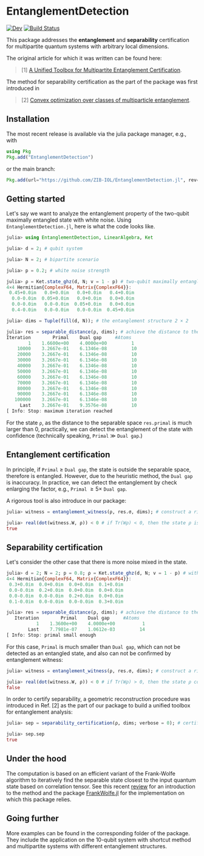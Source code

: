 # EntanglementDetection

[![Dev](https://img.shields.io/badge/docs-dev-blue.svg)](https://zib-iol.github.io/EntanglementDetection.jl/dev/)
[![Build Status](https://github.com/ZIB-IOL/EntanglementDetection.jl/actions/workflows/CI.yml/badge.svg?branch=main)](https://github.com/ZIB-IOL/EntanglementDetection.jl/actions/workflows/ci.yml)

This package addresses the **entanglement** and **separability** certification for multipartite quantum systems with arbitrary local dimensions.

The original article for which it was written can be found here:

> [1] [A Unified Toolbox for Multipartite Entanglement Certification](https://arxiv.org/abs/2507.17435).

The method for separability certification as the part of the package was first introduced in

> [2] [Convex optimization over classes of multiparticle entanglement](https://arxiv.org/abs/1707.02958).

## Installation

The most recent release is available via the julia package manager, e.g., with

```julia
using Pkg
Pkg.add("EntanglementDetection")
```

or the main branch:

```julia
Pkg.add(url="https://github.com/ZIB-IOL/EntanglementDetection.jl", rev="main")
```

## Getting started

Let's say we want to analyze the entanglement property of the two-qubit maximally entangled state with white noise.
Using `EntanglementDetection.jl`, here is what the code looks like.

```julia
julia> using EntanglementDetection, LinearAlgebra, Ket

julia> d = 2; # qubit system

julia> N = 2; # bipartite scenario

julia> p = 0.2; # white noise strength

julia> ρ = Ket.state_ghz(d, N; v = 1 - p) # two-qubit maximally entangled state with white noise
4×4 Hermitian{ComplexF64, Matrix{ComplexF64}}:
 0.45+0.0im   0.0+0.0im   0.0+0.0im   0.4+0.0im
  0.0-0.0im  0.05+0.0im   0.0+0.0im   0.0+0.0im
  0.0-0.0im   0.0-0.0im  0.05+0.0im   0.0+0.0im
  0.4-0.0im   0.0-0.0im   0.0-0.0im  0.45+0.0im

julia> dims = Tuple(fill(d, N)); # the entanglement structure 2 × 2

julia> res = separable_distance(ρ, dims); # achieve the distance to the separable space 
Iteration        Primal    Dual gap     #Atoms
        1    1.6600e+00    4.0000e+00         1
    10000    3.2667e-01    6.1346e-08         10
    20000    3.2667e-01    6.1346e-08         10
    30000    3.2667e-01    6.1346e-08         10
    40000    3.2667e-01    6.1346e-08         10
    50000    3.2667e-01    6.1346e-08         10
    60000    3.2667e-01    6.1346e-08         10
    70000    3.2667e-01    6.1346e-08         10
    80000    3.2667e-01    6.1346e-08         10
    90000    3.2667e-01    6.1346e-08         10
   100000    3.2667e-01    6.1346e-08         10
     Last    3.2667e-01    9.3576e-08         10
[ Info: Stop: maximum iteration reached
```

For the state ``ρ``, as the distance to the separable space `res.primal` is much larger than 0, practically, we can detect the entanglement of the state with confidence (technically speaking, ``Primal`` $\gg$ ``Dual gap``.)

## Entanglement certification

In principle, if ``Primal`` $\geq$ ``Dual gap``, the state is outside the separable space, therefore is entangled. However, due to the heuristic method, the ``Dual gap`` is inaccuracy. In practice, we can detect the entanglement by check enlarging the factor, e.g., ``Primal`` $\geq 5 \times$ ``Dual gap``.

A rigorous tool is also introduce in our package:

```julia
julia> witness = entanglement_witness(ρ, res.σ, dims); # construct a rigorous entanglement witness

julia> real(dot(witness.W, ρ)) < 0 # if Tr(Wρ) < 0, then the state ρ is entangled
true
```

## Separability certification

Let's consider the other case that there is more noise mixed in the state.

```julia
julia> d = 2; N = 2; p = 0.8; ρ = Ket.state_ghz(d, N; v = 1 - p) # with more white noise
4×4 Hermitian{ComplexF64, Matrix{ComplexF64}}:
 0.3+0.0im  0.0+0.0im  0.0+0.0im  0.1+0.0im
 0.0-0.0im  0.2+0.0im  0.0+0.0im  0.0+0.0im
 0.0-0.0im  0.0-0.0im  0.2+0.0im  0.0+0.0im
 0.1-0.0im  0.0-0.0im  0.0-0.0im  0.3+0.0im

julia> res = separable_distance(ρ, dims); # achieve the distance to the separable space 
   Iteration        Primal    Dual gap     #Atoms
           1    1.3600e+00    4.0000e+00          1
        Last    7.7981e-07    1.0612e-03         14
[ Info: Stop: primal small enough
```

For this case, ``Primal`` is much smaller than ``Dual gap``, which can not be detected as an entangled state, and also can not be confirmed by entanglement witness:

```julia
julia> witness = entanglement_witness(ρ, res.σ, dims); # construct a rigorous entanglement witness

julia> real(dot(witness.W, ρ)) < 0 # if Tr(Wρ) > 0, then the state ρ could be entangled or separable.
false
```

In order to certify separability, a geometric reconstruction procedure was introduced in Ref. [2] as the part of our package to build a unified toolbox for entanglement analysis:

```julia
julia> sep = separability_certification(ρ, dims; verbose = 0); # certify separability by geometric reconstruction

julia> sep.sep
true
```

## Under the hood

The computation is based on an efficient variant of the Frank-Wolfe algorithm to iteratively find the separable state closest to the input quantum state based on correlation tensor.
See this recent [review](https://arxiv.org/abs/2211.14103) for an introduction to the method and the package [FrankWolfe.jl](https://github.com/ZIB-IOL/FrankWolfe.jl) for the implementation on which this package relies.

## Going further

More examples can be found in the corresponding folder of the package.
They include the application on the 10-qubit system with shortcut method and multipartite systems with different entanglement structures.
